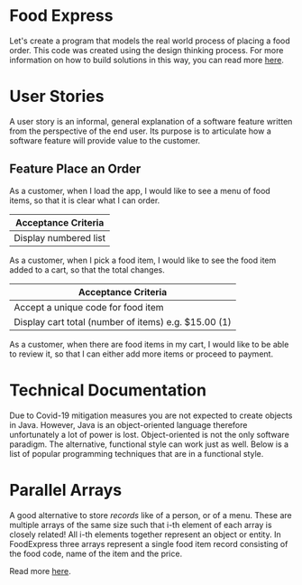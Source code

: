 # Food Express

Let's create a program that models the real world process of placing a food order. This code was created using the design thinking process. For more information on how to build solutions in this way, you can read more [here](https://erikacamilleri.wixsite.com/bytesizelearning/post/chapter-50-problem-solving).

# User Stories

 A user story is an informal, general explanation of a software feature written from the perspective of the end user. Its purpose is to articulate how a software feature will provide value to the customer.

## Feature Place an Order

As a customer, when I load the app, I would like to see a menu of food items, so that it is clear what I can order.

| Acceptance Criteria      |
| ------------------------ |
| Display numbered list    | 

As a customer, when I pick a food item, I would like to see the food item added to a cart, so that the total changes.

| Acceptance Criteria                   |
| ------------------------------------- |
| Accept a unique code for food item    |
| Display cart total (number of items) e.g. $15.00 (1) | 

As a customer, when there are food items in my cart, I would like to be able to review it, so that I can either add more items or proceed to payment.

# Technical Documentation

Due to Covid-19 mitigation measures you are not expected to create objects in Java. However, Java is an object-oriented language therefore unfortunately a lot of power is lost. Object-oriented is not the only software paradigm. The alternative, functional style can work just as well. Below is a list of popular programming techniques that are in a functional style.

# Parallel Arrays

A good alternative to store *records* like of a person, or of a menu. These are multiple arrays of the same size such that i-th element of each array is closely related! All i-th elements together represent an object or entity. In FoodExpress three arrays represent a single food item record consisting of the food code, name of the item and the price.

Read more [here](https://www.geeksforgeeks.org/parallel-array/).